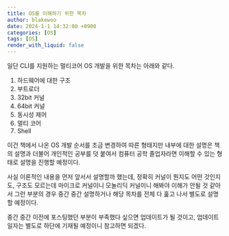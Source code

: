 ```yaml
---
title: OS를 이해하기 위한 목차
author: blakewoo
date: 2024-1-1 14:32:00 +0900
categories: [OS]
tags: [OS]
render_with_liquid: false
---
```


일단 CLI를 지원하는 멀티코어 OS 개발을 위한 목차는 아래와 같다.

1. 하드웨어에 대한 구조
2. 부트로더
3. 32bit 커널
4. 64bit 커널
5. 동시성 제어
6. 멀티 코어
7. Shell

이건 책에서 나온 OS 개발 순서를 조금 변경하여 따른 형태지만 내부에 대한 설명은 책의 설명과 더불어
개인적인 공부를 덧 붙여서 컴퓨터 공학 졸업자라면 이해할 수 있는 형태로 설명을 진행할 예정이다.

사실 이론적인 내용을 먼저 앞서서 설명할까 했는데, 정확히 커널이 뭔지도 어떤 것인지도, 구조도 모르는데
마이크로 커널이니 모놀리딕 커널이니 해봐야 이해가 안될 것 같아서 그런 부분의 경우 중간 중간 설명하거나
해당 목차를 전체 다 훑고 나서 별도로 설명할 예정이다.

중간 중간 이전에 포스팅했던 부분이 부족했다 싶으면 업데이트가 될 것이고, 업데이트 일자는 별도로 하단에
기재될 예정이니 참고하면 되겠다.






